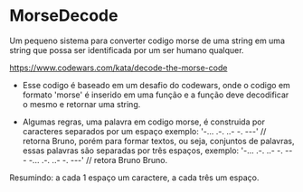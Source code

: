 # MorseDecode
Um pequeno sistema para converter codigo morse de uma string em 
uma string que possa ser identificada por um ser humano qualquer.

https://www.codewars.com/kata/decode-the-morse-code

- Esse codigo é baseado em um desafio do codewars, onde o codigo 
em formato 'morse' é inserido em uma função e a função deve decodificar
o mesmo e retornar uma string.

- Algumas regras, uma palavra em codigo morse, é construida por caracteres
separados por um espaço exemplo: '-... .-. ..- -. ---' // retorna Bruno,
porém para formar textos, ou seja, conjuntos de palavras, essas palavras
são separadas por três espaços, exemplo:
'-... .-. ..- -. ---   -... .-. ..- -. ---' // retora Bruno Bruno.

Resumindo: a cada 1 espaço um caractere, a cada três um espaço.




